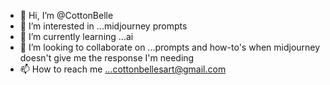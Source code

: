 - 👋 Hi, I’m @CottonBelle
- 👀 I’m interested in ...midjourney prompts
- 🌱 I’m currently learning ...ai
- 💞️ I’m looking to collaborate on ...prompts and how-to's when midjourney doesn't give me the response I'm needing
- 📫 How to reach me ...cottonbellesart@gmail.com

<!---
CottonBelle/CottonBelle is a ✨ special ✨ repository because its `README.md` (this file) appears on your GitHub profile.
You can click the Preview link to take a look at your changes.
--->
